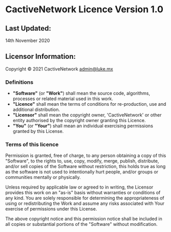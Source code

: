 # CactiveNetwork Licence Version 1.0

## Last Updated:
14th November 2020

## Licensor Information:
Copyright ©️ 2021 CactiveNetwork [admin@luke.mx](mailto://admin@luke.mx)

### Definitions

- **"Software"** (or **"Work"**) shall mean the source code, algorithms, processes or related material used in this work.
- **"Licence"** shall mean the terms of conditions for re-production, use and additional distribution.
- **"Licensor"** shall mean the copyright owner, 'CactiveNetwork' or other entity authorised by the copyright owner granting this Licence.
- **"You"** (or **"Your"**) shall mean an individual exercising permissions granted by this License.

### Terms of this licence

Permission is granted, free of charge, to any person obtaining a copy of this "Software", to the rights to, use, copy, modify, merge, publish, distribute, and/or sell copies of the Software without restriction, this holds true as long as the software is not used to intentionally hurt people, and/or groups or communities mentally or physically.

Unless required by applicable law or agreed to in writing, the Licensor provides this work on an "as-is" basis without warranties or conditions of any kind. You are solely responsible for determining the appropriateness of using or redistributing the Work and assume any risks associated with Your exercise of permissions under this License.

The above copyright notice and this permission notice shall be included in all copies or substantial portions of the "Software" without modification.
